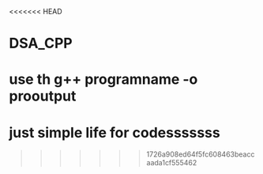 <<<<<<< HEAD
# DSA_CPP
use th g++ programname -o prooutput
=======
# just simple life for codesssssss
>>>>>>> 1726a908ed64f5fc608463beaccaada1cf555462
